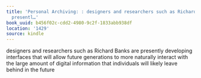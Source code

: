 ```yaml
---
title: 'Personal Archiving: : designers and researchers such as Richard Banks are
  presentl…'
book_uuid: b456f02c-cdd2-4980-9c2f-1833abb938df
location: '1429'
source: kindle
---
```


designers and researchers such as Richard Banks are presently developing interfaces that will allow future generations to more naturally interact with the large amount of digital information that individuals will likely leave behind in the future